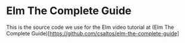 # Elm The Complete Guide

This is the source code we use for the Elm video tutorial at (Elm The Complete Guide)[https://github.com/csaltos/elm-the-complete-guide]
